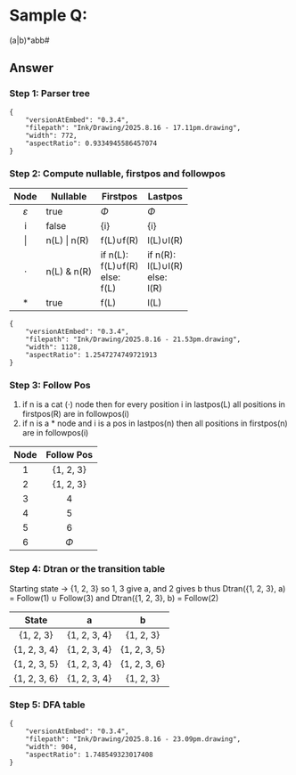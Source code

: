 # Sample Q:
(a|b)\*abb#

## Answer
### Step 1: Parser tree

```handdrawn-ink
{
	"versionAtEmbed": "0.3.4",
	"filepath": "Ink/Drawing/2025.8.16 - 17.11pm.drawing",
	"width": 772,
	"aspectRatio": 0.9334945586457074
}
```

### Step 2: Compute nullable, firstpos and followpos
|     Node      | Nullable     | Firstpos                                    | Lastpos                                     |
| :-----------: | ------------ | ------------------------------------------- | ------------------------------------------- |
| $\varepsilon$ | true         | $\Phi$                                      | $\Phi$                                      |
|       i       | false        | {i}                                         | {i}                                         |
|      \|       | n(L) \| n(R) | f(L)$\cup$f(R)                              | l(L)$\cup$l(R)                              |
|    $\cdot$    | n(L) & n(R)  | if n(L):<br>f(L)$\cup$f(R)<br>else:<br>f(L) | if n(R):<br>l(L)$\cup$l(R)<br>else:<br>l(R) |
|       *       | true         | f(L)                                        | l(L)                                        |

```handdrawn-ink
{
	"versionAtEmbed": "0.3.4",
	"filepath": "Ink/Drawing/2025.8.16 - 21.53pm.drawing",
	"width": 1128,
	"aspectRatio": 1.2547274749721913
}
```

### Step 3: Follow Pos
1. if n is a cat ($\cdot$) node then for every position i  in lastpos(L) all positions in firstpos(R) are in followpos(i)
2. if n is a * node and i is a pos in lastpos(n) then all positions in firstpos(n) are in followpos(i)

| Node | Follow Pos |
| :--: | :--------: |
|  1   | {1, 2, 3}  |
|  2   | {1, 2, 3}  |
|  3   |     4      |
|  4   |     5      |
|  5   |     6      |
|  6   |   $\Phi$   |

### Step 4: Dtran or the transition table
Starting state -> {1, 2, 3}
so 1, 3 give a, and 2 gives b
thus Dtran({1, 2, 3}, a) = Follow(1) $\cup$ Follow(3)
and Dtran({1, 2, 3}, b) = Follow(2)

|    State     |      a       |      b       |
| :----------: | :----------: | :----------: |
|  {1, 2, 3}   | {1, 2, 3, 4} |  {1, 2, 3}   |
| {1, 2, 3, 4} | {1, 2, 3, 4} | {1, 2, 3, 5} |
| {1, 2, 3, 5} | {1, 2, 3, 4} | {1, 2, 3, 6} |
| {1, 2, 3, 6} | {1, 2, 3, 4} |  {1, 2, 3}   |

### Step 5: DFA table

```handdrawn-ink
{
	"versionAtEmbed": "0.3.4",
	"filepath": "Ink/Drawing/2025.8.16 - 23.09pm.drawing",
	"width": 904,
	"aspectRatio": 1.748549323017408
}
```
